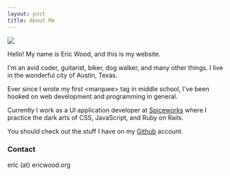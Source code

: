 ```yaml
---
layout: post
title: About Me
---
```


<img class="me" src="http://gravatar.com/avatar/7bfdbc7b4769c191ee4d09007085ec86?s=150">

<br>

Hello! My name is Eric Wood, and this is my website.

I'm an avid coder, guitarist, biker, dog walker, and many other things. I live in the wonderful city of Austin, Texas.

Ever since I wrote my first <span class="pre">&lt;marquee&gt;</span> tag in middle school, I've been hooked on web development and programming in general.

Currently I work as a UI application developer at [Spiceworks](http://spiceworks.com) where I practice the dark arts of CSS, JavaScript, and Ruby on Rails.

You should check out the stuff I have on my [Github](http://github.com/eric-wood) account.

### Contact

eric (at) ericwood.org



